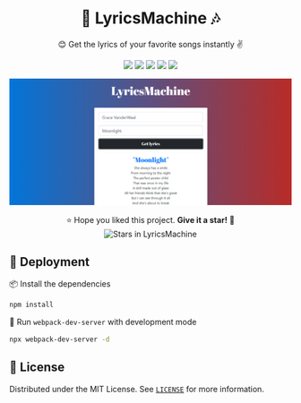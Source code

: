 <h1 align="center">🎤 LyricsMachine 🎶</h1>

<p align="center">😊 Get the lyrics of your favorite songs instantly ✌</p>

<p align="center">
    <img src="https://img.shields.io/static/v1?label=Node.js&message=v11.14.0&color=success&logo=node.js" />
    <img src="https://img.shields.io/static/v1?label=Webpack&message=v4.44.1%204&color=00afdb&logo=webpack" />
    <img src="https://img.shields.io/static/v1?label=Babel&message=v7.x&color=yellow&logo=babel" />
    <img src="https://img.shields.io/static/v1?label=ReactJS&message=v16.13&color=blue&logo=react" />
    <img src="https://img.shields.io/static/v1?label=Bootstrap&message=v4.5&color=a400db&logo=bootstrap" />
</p>

<p align="center">
    <img src="./.github/screenshot.png" />
</p>

<p align="center">
⭐ Hope you liked this project. <b>Give it a star!</b> 🎉<br/>
<img
    src="https://img.shields.io/github/stars/360macky/lyrics-machine.svg?style=social"
    title="Stars in LyricsMachine"
    alt="Stars in LyricsMachine"
    align="center"
/>
</p>

## 🚀 Deployment
📦 Install the dependencies
```bash
npm install
```
🌙 Run `webpack-dev-server` with development mode
```bash
npx webpack-dev-server -d
```

## 📃 License
Distributed under the MIT License.
See [`LICENSE`](./LICENSE) for more information.


